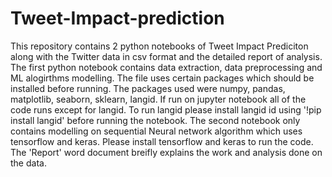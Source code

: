# Tweet-Impact-prediction
This repository contains 2 python notebooks of Tweet Impact Prediciton along with the Twitter data in csv format and the detailed report of analysis.
The first python notebook contains data extraction, data preprocessing and ML alogirthms modelling.
The file uses certain packages which should be installed before running. The packages used were numpy, pandas, matplotlib, seaborn, sklearn, langid. If run on jupyter notebook all of the code runs except for langid.
To run langid please install langid id using '!pip install langid' before running the notebook.
The second notebook only contains modelling on sequential Neural network algorithm which uses tensorflow and keras. Please install tensorflow and keras to run the code.
The 'Report' word document breifly explains the work and analysis done on the data.
